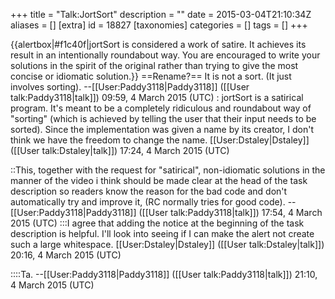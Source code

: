 +++
title = "Talk:JortSort"
description = ""
date = 2015-03-04T21:10:34Z
aliases = []
[extra]
id = 18827
[taxonomies]
categories = []
tags = []
+++

{{alertbox|#f1c40f|jortSort is considered a work of satire. It achieves its result in an intentionally roundabout way. You are encouraged to write your solutions in the spirit of the original rather than trying to give the most concise or idiomatic solution.}}
==Rename?==
It is not a sort. (It just involves sorting). --[[User:Paddy3118|Paddy3118]] ([[User talk:Paddy3118|talk]]) 09:59, 4 March 2015 (UTC)
: jortSort is a satirical program. It's meant to be a completely ridiculous and roundabout way of "sorting" (which is achieved by telling the user that their input needs to be sorted). Since the implementation was given a name by its creator, I don't think we have the freedom to change the name. [[User:Dstaley|Dstaley]] ([[User talk:Dstaley|talk]]) 17:24, 4 March 2015 (UTC)

::This, together with the request for "satirical", non-idiomatic solutions in the manner of the video i think should be made clear at the head of the task description so readers know the reason for the bad code and don't automatically try and improve it, (RC normally tries for good code). --[[User:Paddy3118|Paddy3118]] ([[User talk:Paddy3118|talk]]) 17:54, 4 March 2015 (UTC)
:::I agree that adding the notice at the beginning of the task description is helpful. I'll look into seeing if I can make the alert not create such a large whitespace. [[User:Dstaley|Dstaley]] ([[User talk:Dstaley|talk]]) 20:16, 4 March 2015 (UTC)

::::Ta. --[[User:Paddy3118|Paddy3118]] ([[User talk:Paddy3118|talk]]) 21:10, 4 March 2015 (UTC)

